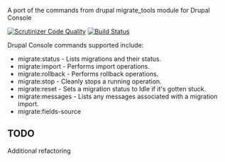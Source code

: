 A port of the commands from drupal migrate_tools module for Drupal Console

[![Scrutinizer Code Quality](https://scrutinizer-ci.com/g/ibrows/drupal_migrate_console_tools/badges/quality-score.png?b=master)](https://scrutinizer-ci.com/g/ibrows/drupal_migrate_console_tools/?branch=master)
[![Build Status](https://scrutinizer-ci.com/g/ibrows/drupal_migrate_console_tools/badges/build.png?b=master)](https://scrutinizer-ci.com/g/ibrows/drupal_migrate_console_tools/build-status/master)

Drupal Console commands supported include:

* migrate:status - Lists migrations and their status.
* migrate:import - Performs import operations.
* migrate:rollback - Performs rollback operations.
* migrate:stop - Cleanly stops a running operation.
* migrate:reset - Sets a migration status to Idle if it's gotten stuck.
* migrate:messages - Lists any messages associated with a migration import.
* migrate:fields-source


## TODO

Additional refactoring
